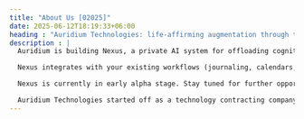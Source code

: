 ```yaml
---
title: "About Us [02025]"
date: 2025-06-12T18:19:33+06:00
heading : "Auridium Technologies: life-affirming augmentation through tech"
description : |
  Auridium is building Nexus, a private AI system for offloading cognitive overhead, starting with memory, tasks, and life coordination.  We strive to create a world in which you can store YOUR memory on YOUR hardware (if you wish), and use whatever LLM backend you want, rather than be purely locked into proprietary cloud platforms. We will NEVER sell user data.

  Nexus integrates with your existing workflows (journaling, calendars, documents) and helps you turn passive notes into actionable structure. We're creating a persistent semantic memory layer you own, with agents that assist you in the background. We believe that "chat" is not the future of AI. Instead, it should be seamless, acting on your behalf.

  Nexus is currently in early alpha stage. Stay tuned for further opportunities to get involved. 

  Auridium Technologies started off as a technology contracting company for mechanical automation, process scale up, and mechanical amplification of labor. It now serves as the vessel for primarily-software activities of owner/founder Milo J. Hooper.
---
```

